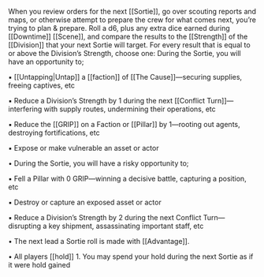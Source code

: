 When you review orders for the next [[Sortie]], go over scouting reports and maps, or otherwise attempt to prepare the crew for what comes next, you’re trying to plan & prepare. Roll a d6, plus any extra dice earned during [[Downtime]] [[Scene]], and compare the results to the [[Strength]] of the [[Division]] that your next Sortie will target. For every result that is equal to or above the Division’s Strength, choose one:
During the Sortie, you will have an opportunity to;

▪ [[Untapping|Untap]] a [[faction]] of [[The Cause]]—securing supplies, freeing captives, etc

▪ Reduce a Division’s Strength by 1 during the next [[Conflict Turn]]—interfering with supply routes, undermining their operations, etc

▪ Reduce the [[GRIP]] on a Faction or [[Pillar]] by 1—rooting out agents, destroying fortifications, etc

▪ Expose or make vulnerable an asset or actor

• During the Sortie, you will have a risky opportunity to;

▪ Fell a Pillar with 0 GRIP—winning a decisive battle, capturing a position, etc

▪ Destroy or capture an exposed asset or actor

▪ Reduce a Division’s Strength by 2 during the next Conflict Turn—disrupting a key shipment, assassinating important staff, etc

• The next lead a Sortie roll is made with [[Advantage]].

• All players [[hold]] 1. You may spend your hold during the next Sortie as if it were hold gained